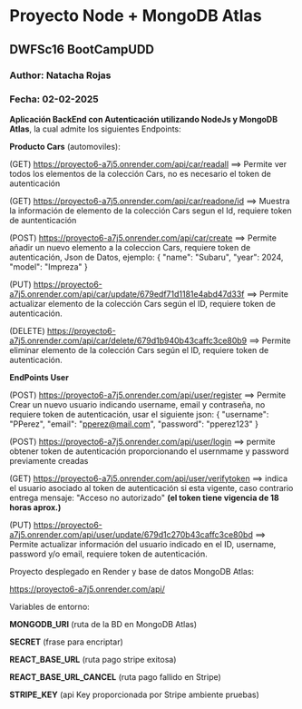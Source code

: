# Proyecto Node + MongoDB Atlas
## DWFSc16 BootCampUDD

### Author: Natacha Rojas
### Fecha: 02-02-2025

**Aplicación BackEnd con Autenticación utilizando NodeJs y MongoDB Atlas**, la cual admite los siguientes Endpoints:

**Producto Cars** (automoviles):

(GET) https://proyecto6-a7j5.onrender.com/api/car/readall ==> Permite ver todos los elementos de la colección Cars, no es necesario el token de autenticación

(GET) https://proyecto6-a7j5.onrender.com/api/car/readone/id  ==> Muestra la información de elemento de la colección Cars segun el Id, requiere token de auntenticación

(POST) https://proyecto6-a7j5.onrender.com/api/car/create ==> Permite añadir un nuevo elemento a la coleccion Cars, requiere token de autenticación, Json de Datos, ejemplo:
    {
    "name": "Subaru",
    "year": 2024,
    "model": "Impreza"
    }

(PUT) https://proyecto6-a7j5.onrender.com/api/car/update/679edf71d1181e4abd47d33f ==> Permite actualizar elemento de la colección Cars según el ID, requiere token de autenticación.

(DELETE) https://proyecto6-a7j5.onrender.com/api/car/delete/679d1b940b43caffc3ce80b9 ==> Permite eliminar elemento de la colección Cars según el ID, requiere token de autenticación.


**EndPoints User**

(POST) https://proyecto6-a7j5.onrender.com/api/user/register ==> Permite Crear un nuevo usuario indicando username, email y contraseña, no requiere token de autenticación, usar el siguiente json:
    {
    "username": "PPerez",
    "email": "pperez@mail.com",
    "password": "pperez123"
    }

(POST) https://proyecto6-a7j5.onrender.com/api/user/login ==> permite obtener token de autenticación proporcionando el usernmame y password previamente creadas

(GET) https://proyecto6-a7j5.onrender.com/api/user/verifytoken ==> indica el usuario asociado al token de autenticación si esta vigente, caso contrario entrega mensaje: "Acceso no autorizado"
**(el token tiene vigencia de 18 horas aprox.)**

(PUT) https://proyecto6-a7j5.onrender.com/api/user/update/679d1c270b43caffc3ce80bd ==> Permite actualizar información del usuario indicado en el ID, username, password y/o email, requiere token de autenticación.

Proyecto desplegado en Render y base de datos MongoDB Atlas:

https://proyecto6-a7j5.onrender.com/api/

Variables de entorno:

**MONGODB_URI**  (ruta de la BD en MongoDB Atlas)

**SECRET** (frase para encriptar)

**REACT_BASE_URL** (ruta pago stripe exitosa)

**REACT_BASE_URL_CANCEL** (ruta pago fallido en Stripe)

**STRIPE_KEY** (api Key proporcionada por Stripe ambiente pruebas)



